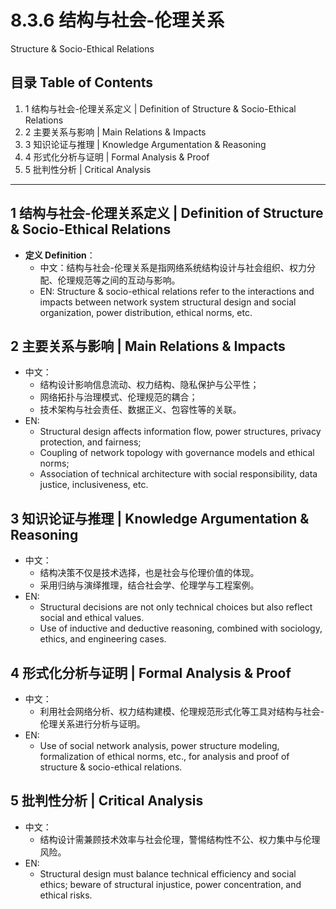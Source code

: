 # 8.3.6 结构与社会-伦理关系

Structure & Socio-Ethical Relations

## 目录 Table of Contents

1. 1 结构与社会-伦理关系定义 | Definition of Structure & Socio-Ethical Relations
2. 2 主要关系与影响 | Main Relations & Impacts
3. 3 知识论证与推理 | Knowledge Argumentation & Reasoning
4. 4 形式化分析与证明 | Formal Analysis & Proof
5. 5 批判性分析 | Critical Analysis

---

## 1 结构与社会-伦理关系定义 | Definition of Structure & Socio-Ethical Relations

- **定义 Definition**：
  - 中文：结构与社会-伦理关系是指网络系统结构设计与社会组织、权力分配、伦理规范等之间的互动与影响。
  - EN: Structure & socio-ethical relations refer to the interactions and impacts between network system structural design and social organization, power distribution, ethical norms, etc.

## 2 主要关系与影响 | Main Relations & Impacts

- 中文：
  - 结构设计影响信息流动、权力结构、隐私保护与公平性；
  - 网络拓扑与治理模式、伦理规范的耦合；
  - 技术架构与社会责任、数据正义、包容性等的关联。
- EN:
  - Structural design affects information flow, power structures, privacy protection, and fairness;
  - Coupling of network topology with governance models and ethical norms;
  - Association of technical architecture with social responsibility, data justice, inclusiveness, etc.

## 3 知识论证与推理 | Knowledge Argumentation & Reasoning

- 中文：
  - 结构决策不仅是技术选择，也是社会与伦理价值的体现。
  - 采用归纳与演绎推理，结合社会学、伦理学与工程案例。
- EN:
  - Structural decisions are not only technical choices but also reflect social and ethical values.
  - Use of inductive and deductive reasoning, combined with sociology, ethics, and engineering cases.

## 4 形式化分析与证明 | Formal Analysis & Proof

- 中文：
  - 利用社会网络分析、权力结构建模、伦理规范形式化等工具对结构与社会-伦理关系进行分析与证明。
- EN:
  - Use of social network analysis, power structure modeling, formalization of ethical norms, etc., for analysis and proof of structure & socio-ethical relations.

## 5 批判性分析 | Critical Analysis

- 中文：
  - 结构设计需兼顾技术效率与社会伦理，警惕结构性不公、权力集中与伦理风险。
- EN:
  - Structural design must balance technical efficiency and social ethics; beware of structural injustice, power concentration, and ethical risks.
